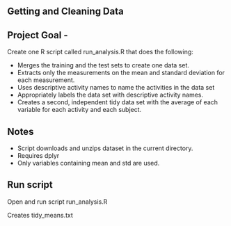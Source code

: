 ## Getting and Cleaning Data

## Project Goal -
Create one R script called run_analysis.R that does the following:

*  Merges the training and the test sets to create one data set.
*  Extracts only the measurements on the mean and standard deviation for each measurement.
*  Uses descriptive activity names to name the activities in the data set
*  Appropriately labels the data set with descriptive activity names.
*  Creates a second, independent tidy data set with the average of each variable for each activity and each subject.

## Notes

*  Script downloads and unzips dataset in the current directory.
*  Requires dplyr
*  Only variables containing mean and std are used.

##  Run script

Open and run script run_analysis.R

Creates tidy_means.txt